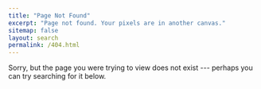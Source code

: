 ```yaml
---
title: "Page Not Found"
excerpt: "Page not found. Your pixels are in another canvas."
sitemap: false
layout: search
permalink: /404.html
---
```


Sorry, but the page you were trying to view does not exist --- perhaps you can try searching for it below.
